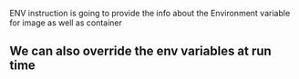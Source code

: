 ENV instruction is going to provide the info about the 
Environment variable for image as well as container

## We can also override the env variables at run time
